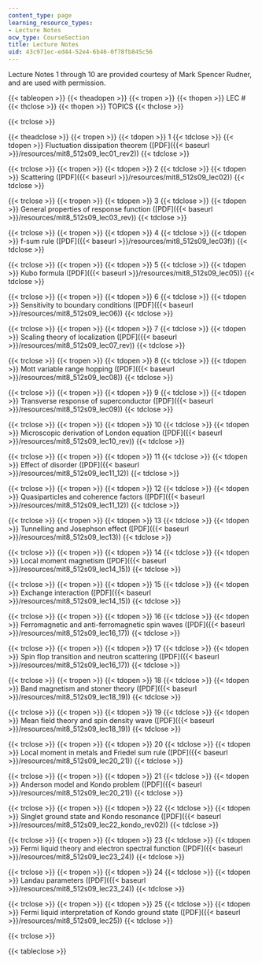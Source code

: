 ```yaml
---
content_type: page
learning_resource_types:
- Lecture Notes
ocw_type: CourseSection
title: Lecture Notes
uid: 43c971ec-ed44-52e4-6b46-0f78fb845c56
---
```


Lecture Notes 1 through 10 are provided courtesy of Mark Spencer Rudner, and are used with permission.

{{< tableopen >}}
{{< theadopen >}}
{{< tropen >}}
{{< thopen >}}
LEC #
{{< thclose >}}
{{< thopen >}}
TOPICS
{{< thclose >}}

{{< trclose >}}

{{< theadclose >}}
{{< tropen >}}
{{< tdopen >}}
1
{{< tdclose >}}
{{< tdopen >}}
Fluctuation dissipation theorem ([PDF]({{< baseurl >}}/resources/mit8_512s09_lec01_rev2))
{{< tdclose >}}

{{< trclose >}}
{{< tropen >}}
{{< tdopen >}}
2
{{< tdclose >}}
{{< tdopen >}}
Scattering ([PDF]({{< baseurl >}}/resources/mit8_512s09_lec02))
{{< tdclose >}}

{{< trclose >}}
{{< tropen >}}
{{< tdopen >}}
3
{{< tdclose >}}
{{< tdopen >}}
General properties of response function ([PDF]({{< baseurl >}}/resources/mit8_512s09_lec03_rev))
{{< tdclose >}}

{{< trclose >}}
{{< tropen >}}
{{< tdopen >}}
4
{{< tdclose >}}
{{< tdopen >}}
f-sum rule ([PDF]({{< baseurl >}}/resources/mit8_512s09_lec03f))
{{< tdclose >}}

{{< trclose >}}
{{< tropen >}}
{{< tdopen >}}
5
{{< tdclose >}}
{{< tdopen >}}
Kubo formula ([PDF]({{< baseurl >}}/resources/mit8_512s09_lec05))
{{< tdclose >}}

{{< trclose >}}
{{< tropen >}}
{{< tdopen >}}
6
{{< tdclose >}}
{{< tdopen >}}
Sensitivity to boundary conditions ([PDF]({{< baseurl >}}/resources/mit8_512s09_lec06))
{{< tdclose >}}

{{< trclose >}}
{{< tropen >}}
{{< tdopen >}}
7
{{< tdclose >}}
{{< tdopen >}}
Scaling theory of localization ([PDF]({{< baseurl >}}/resources/mit8_512s09_lec07_rev))
{{< tdclose >}}

{{< trclose >}}
{{< tropen >}}
{{< tdopen >}}
8
{{< tdclose >}}
{{< tdopen >}}
Mott variable range hopping ([PDF]({{< baseurl >}}/resources/mit8_512s09_lec08))
{{< tdclose >}}

{{< trclose >}}
{{< tropen >}}
{{< tdopen >}}
9
{{< tdclose >}}
{{< tdopen >}}
Transverse response of superconductor ([PDF]({{< baseurl >}}/resources/mit8_512s09_lec09))
{{< tdclose >}}

{{< trclose >}}
{{< tropen >}}
{{< tdopen >}}
10
{{< tdclose >}}
{{< tdopen >}}
Microscopic derivation of London equation ([PDF]({{< baseurl >}}/resources/mit8_512s09_lec10_rev))
{{< tdclose >}}

{{< trclose >}}
{{< tropen >}}
{{< tdopen >}}
11
{{< tdclose >}}
{{< tdopen >}}
Effect of disorder ([PDF]({{< baseurl >}}/resources/mit8_512s09_lec11_12))
{{< tdclose >}}

{{< trclose >}}
{{< tropen >}}
{{< tdopen >}}
12
{{< tdclose >}}
{{< tdopen >}}
Quasiparticles and coherence factors ([PDF]({{< baseurl >}}/resources/mit8_512s09_lec11_12))
{{< tdclose >}}

{{< trclose >}}
{{< tropen >}}
{{< tdopen >}}
13
{{< tdclose >}}
{{< tdopen >}}
Tunnelling and Josephson effect ([PDF]({{< baseurl >}}/resources/mit8_512s09_lec13))
{{< tdclose >}}

{{< trclose >}}
{{< tropen >}}
{{< tdopen >}}
14
{{< tdclose >}}
{{< tdopen >}}
Local moment magnetism ([PDF]({{< baseurl >}}/resources/mit8_512s09_lec14_15))
{{< tdclose >}}

{{< trclose >}}
{{< tropen >}}
{{< tdopen >}}
15
{{< tdclose >}}
{{< tdopen >}}
Exchange interaction ([PDF]({{< baseurl >}}/resources/mit8_512s09_lec14_15))
{{< tdclose >}}

{{< trclose >}}
{{< tropen >}}
{{< tdopen >}}
16
{{< tdclose >}}
{{< tdopen >}}
Ferromagnetic and anti-ferromagnetic spin waves ([PDF]({{< baseurl >}}/resources/mit8_512s09_lec16_17))
{{< tdclose >}}

{{< trclose >}}
{{< tropen >}}
{{< tdopen >}}
17
{{< tdclose >}}
{{< tdopen >}}
Spin flop transition and neutron scattering ([PDF]({{< baseurl >}}/resources/mit8_512s09_lec16_17))
{{< tdclose >}}

{{< trclose >}}
{{< tropen >}}
{{< tdopen >}}
18
{{< tdclose >}}
{{< tdopen >}}
Band magnetism and stoner theory ([PDF]({{< baseurl >}}/resources/mit8_512s09_lec18_19))
{{< tdclose >}}

{{< trclose >}}
{{< tropen >}}
{{< tdopen >}}
19
{{< tdclose >}}
{{< tdopen >}}
Mean field theory and spin density wave ([PDF]({{< baseurl >}}/resources/mit8_512s09_lec18_19))
{{< tdclose >}}

{{< trclose >}}
{{< tropen >}}
{{< tdopen >}}
20
{{< tdclose >}}
{{< tdopen >}}
Local moment in metals and Friedel sum rule ([PDF]({{< baseurl >}}/resources/mit8_512s09_lec20_21))
{{< tdclose >}}

{{< trclose >}}
{{< tropen >}}
{{< tdopen >}}
21
{{< tdclose >}}
{{< tdopen >}}
Anderson model and Kondo problem ([PDF]({{< baseurl >}}/resources/mit8_512s09_lec20_21))
{{< tdclose >}}

{{< trclose >}}
{{< tropen >}}
{{< tdopen >}}
22
{{< tdclose >}}
{{< tdopen >}}
Singlet ground state and Kondo resonance ([PDF]({{< baseurl >}}/resources/mit8_512s09_lec22_kondo_rev02))
{{< tdclose >}}

{{< trclose >}}
{{< tropen >}}
{{< tdopen >}}
23
{{< tdclose >}}
{{< tdopen >}}
Fermi liquid theory and electron spectral function ([PDF]({{< baseurl >}}/resources/mit8_512s09_lec23_24))
{{< tdclose >}}

{{< trclose >}}
{{< tropen >}}
{{< tdopen >}}
24
{{< tdclose >}}
{{< tdopen >}}
Landau parameters ([PDF]({{< baseurl >}}/resources/mit8_512s09_lec23_24))
{{< tdclose >}}

{{< trclose >}}
{{< tropen >}}
{{< tdopen >}}
25
{{< tdclose >}}
{{< tdopen >}}
Fermi liquid interpretation of Kondo ground state ([PDF]({{< baseurl >}}/resources/mit8_512s09_lec25))
{{< tdclose >}}

{{< trclose >}}

{{< tableclose >}}